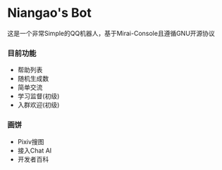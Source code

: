 # Niangao's Bot
这是一个非常Simple的QQ机器人，基于Mirai-Console且遵循GNU开源协议

### 目前功能
* 帮助列表
* 随机生成数
* 简单交流
* 学习监督(初级)
* 入群欢迎(初级)

### 画饼
* Pixiv搜图
* 接入Chat AI
* 开发者百科